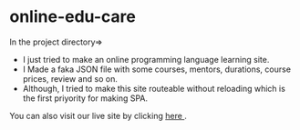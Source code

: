 # online-edu-care

In the project directory=>

- I just tried to make an online programming language learning site.
- I Made a faka JSON file with some courses, mentors, durations, course prices, review and so on.
- Although, I tried to make this site routeable without reloading which is the first priyority for making SPA.

You can also visit our live site by clicking <a target="_blank" href="https://online-edu-care.netlify.app/"> here </a> .
